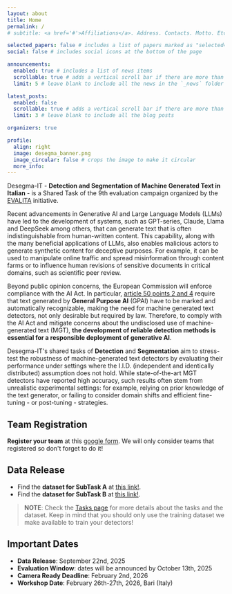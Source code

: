 ```yaml
---
layout: about
title: Home
permalink: /
# subtitle: <a href='#'>Affiliations</a>. Address. Contacts. Motto. Etc.

selected_papers: false # includes a list of papers marked as "selected={true}"
social: false # includes social icons at the bottom of the page

announcements:
  enabled: true # includes a list of news items
  scrollable: true # adds a vertical scroll bar if there are more than 3 news items
  limit: 5 # leave blank to include all the news in the `_news` folder

latest_posts:
  enabled: false 
  scrollable: true # adds a vertical scroll bar if there are more than 3 new posts items
  limit: 3 # leave blank to include all the blog posts

organizers: true

profile:
  align: right 
  image: desegma_banner.png
  image_circular: false # crops the image to make it circular
  more_info:
---
```


Desegma-IT - <b>Detection and Segmentation of Machine Generated Text in Italian</b> - is a Shared Task of the 9th evaluation campaign organized by the [EVALITA](https://www.evalita.it/) initiative. 

Recent advancements in Generative AI and Large Language Models (LLMs) have led to the development of systems, such as GPT-series, Claude, Llama and DeepSeek among others, that can generate text that is often indistinguishable from human-written content. This capability, along with the many beneficial applications of LLMs, also enables malicious actors to generate synthetic content for deceptive purposes. For example, it can be used to manipulate online traffic and spread misinformation through content farms or to influence human revisions of sensitive documents in critical domains, such as scientific peer review.

>
Beyond public opinion concerns, the European Commission will enforce compliance with the AI Act. In particular, <a href="https://artificialintelligenceact.eu/article/50/">article 50 points 2 and 4</a> require that text generated by <b>General Purpose AI</b> (GPAI) have to be marked and automatically recognizable, making the need for machine generated text detectors, not only desirable but required by law. Therefore, to comply with the AI Act and mitigate concerns about the undisclosed use of machine-generated text (MGT), <b>the development of reliable detection methods is essential for a responsible deployment of generative AI</b>.

Desegma-IT's shared tasks of <b>Detection</b> and <b>Segmentation</b> aim to stress-test the robustness of machine-generated text detectors by evaluating their performance under settings where the I.I.D. (independent and identically distributed) assumption does not hold. While state-of-the-art MGT detectors have reported high accuracy, such results often stem from unrealistic experimental settings: for example, relying on prior knowledge of the text generator, or failing to consider domain shifts and efficient fine-tuning - or post-tuning - strategies.

## Team Registration
<b>Register your team</b> at this [google form](https://docs.google.com/forms/d/e/1FAIpQLSdAgOMmO-GK1K-w5Mn-eZQRJNTn9BQj8mQUj5_V3iZdS2vRkA/viewform?usp=dialog). We will only consider teams that registered so don't forget to do it!

## Data Release
- Find the <b>dataset for SubTask A</b> at [this link!](https://drive.google.com/file/d/1d3qIT4acxohlRC-kwIpRPcd1q-wR3uYd/view?usp=drive_link).
- Find the <b>dataset for SubTask B</b> at [this link!](https://drive.google.com/file/d/186tt5c7k7VYLHgyXIsqZACK7Qa_b5EPY/view?usp=drive_link).


> **NOTE**: Check the [Tasks page](/tasks/) for more details about the tasks and the dataset. Keep in mind that you should only use the training dataset we make available to train your detectors!

## Important Dates
+ <b>Data Release</b>: September 22nd, 2025
+ <b>Evaluation Window</b>: dates will be announced by October 13th, 2025
+ <b>Camera Ready Deadline</b>: February 2nd, 2026
+ <b>Workshop Date</b>: February 26th-27th, 2026, Bari (Italy)